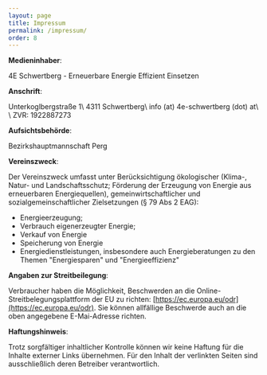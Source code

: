 ```yaml
---
layout: page
title: Impressum
permalink: /impressum/
order: 8
---
```


**Medieninhaber**:

4E Schwertberg - Erneuerbare Energie Effizient Einsetzen

**Anschrift**:

Unterkoglbergstraße 1\\
4311 Schwertberg\\
info (at) 4e-schwertberg (dot) at\\
\\
ZVR: 1922887273

**Aufsichtsbehörde**:

Bezirkshauptmannschaft Perg

**Vereinszweck**:

Der Vereinszweck umfasst unter Berücksichtigung ökologischer (Klima-, Natur- und Landschaftsschutz;
Förderung der Erzeugung von Energie aus erneuerbaren Energiequellen), gemeinwirtschaftlicher und
sozialgemeinschaftlicher Zielsetzungen (§ 79 Abs 2 EAG):

- Energieerzeugung;
- Verbrauch eigenerzeugter Energie;
- Verkauf von Energie
- Speicherung von Energie
- Energiedienstleistungen, insbesondere auch Energieberatungen zu den Themen "Energiesparen" und "Energieeffizienz"

**Angaben zur Streitbeilegung**:

Verbraucher haben die Möglichkeit, Beschwerden an die Online-Streitbelegungsplattform der EU zu richten: [https://ec.europa.eu/odr](https://ec.europa.eu/odr).
Sie können allfällige Beschwerde auch an die oben angegebene E-Mai-Adresse richten.

**Haftungshinweis**:

Trotz sorgfältiger inhaltlicher Kontrolle können wir keine Haftung für die Inhalte externer Links übernehmen. Für den Inhalt der verlinkten Seiten sind ausschließlich deren Betreiber verantwortlich. 
